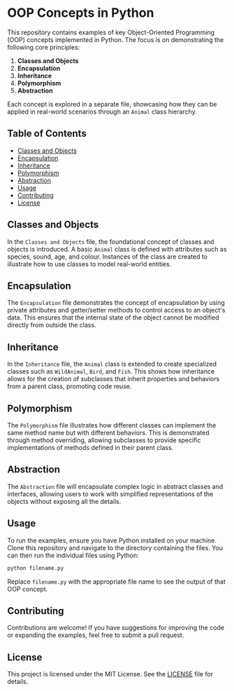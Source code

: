 # OOP Concepts in Python

This repository contains examples of key Object-Oriented Programming (OOP) concepts implemented in Python. The focus is on demonstrating the following core principles:

1. **Classes and Objects**
2. **Encapsulation**
3. **Inheritance**
4. **Polymorphism**
5. **Abstraction**

Each concept is explored in a separate file, showcasing how they can be applied in real-world scenarios through an `Animal` class hierarchy.

## Table of Contents

- [Classes and Objects](#classes-and-objects)
- [Encapsulation](#encapsulation)
- [Inheritance](#inheritance)
- [Polymorphism](#polymorphism)
- [Abstraction](#abstraction)
- [Usage](#usage)
- [Contributing](#contributing)
- [License](#license)

## Classes and Objects

In the `Classes and Objects` file, the foundational concept of classes and objects is introduced. A basic `Animal` class is defined with attributes such as species, sound, age, and colour. Instances of the class are created to illustrate how to use classes to model real-world entities.

## Encapsulation

The `Encapsulation` file demonstrates the concept of encapsulation by using private attributes and getter/setter methods to control access to an object's data. This ensures that the internal state of the object cannot be modified directly from outside the class.

## Inheritance

In the `Inheritance` file, the `Animal` class is extended to create specialized classes such as `WildAnimal`, `Bird`, and `Fish`. This shows how inheritance allows for the creation of subclasses that inherit properties and behaviors from a parent class, promoting code reuse.

## Polymorphism

The `Polymorphism` file illustrates how different classes can implement the same method name but with different behaviors. This is demonstrated through method overriding, allowing subclasses to provide specific implementations of methods defined in their parent class.

## Abstraction

The `Abstraction` file will encapsulate complex logic in abstract classes and interfaces, allowing users to work with simplified representations of the objects without exposing all the details.

## Usage

To run the examples, ensure you have Python installed on your machine. Clone this repository and navigate to the directory containing the files. You can then run the individual files using Python:

```bash
python filename.py
```

Replace `filename.py` with the appropriate file name to see the output of that OOP concept.

## Contributing

Contributions are welcome! If you have suggestions for improving the code or expanding the examples, feel free to submit a pull request.

## License

This project is licensed under the MIT License. See the [LICENSE](LICENSE) file for details.
